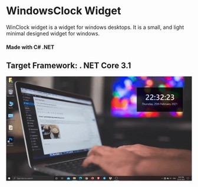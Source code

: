 # WindowsClock Widget

WinClock widget is a widget for windows desktops. It is a small, and light minimal designed widget for windows.

#### Made with C# .NET
## Target Framework: . NET Core 3.1

<img src="/src/screen.gif" align="center">
